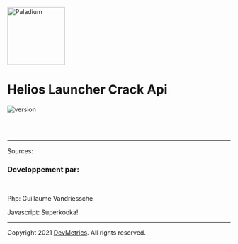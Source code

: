 <p><img  src="https://cdn.discordapp.com/attachments/830383515425570826/830383624544059392/defaultCircle.png" height="130px" alt="Paladium"></p>

<h1>Helios Launcher Crack Api</h1>

<p>
    <img src="https://img.shields.io/badge/version-1.0.0-dark_green.svg?style=for-the-badge" alt="version">
</p>

<br>
<br>

---

Sources:
<h3>
    Developpement par:
</h3><br>
<p>Php: Guillaume Vandriessche</p>
<p>Javascript: Superkooka!</p>

---
Copyright 2021 <a href="https://devmetrics.shop" target="_BLANK">DevMetrics</a>. All rights reserved.
